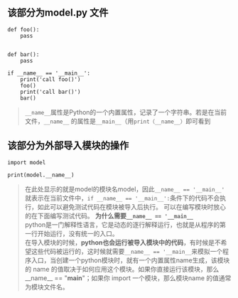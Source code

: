 ## 该部分为model.py 文件
```
def foo():
    pass


def bar():
    pass

if __name__ == '__main__':
    print('call foo()')
    foo()
    print('call bar()')
    bar()
```

> `__name__`属性是Python的一个内置属性，记录了一个字符串。若是在当前文件，`__name__` 的属性是`__main__`（用`print（__name__）`即可看到


## 该部分为外部导入模块的操作
```
import model

print(model.__name__)
```
> 在此处显示的就是model的模块名model，因此`__name__ == '__main__'` 就表示在当前文件中，`if __name__ == '__main__':`条件下的代码不会执行，如此可以避免测试代码在模块被导入后执行。
> 可以在编写模块时放心的在下面编写测试代码。
**为什么需要`__name__ == '__main__`**  
python是一门解释性语言，它是动态的逐行解释运行，也就是从程序的第一行开始运行，没有统一的入口。  
在导入模块的时候，**python也会运行被导入模块中的代码**，有时候是不希望这些代码被运行的，这时候就需要`__name__ == '__main__`来模拟一个程序入口，当创建一个python模块时，就有一个内置属性name生成，该模块的 name 的值取决于如何应用这个模块。如果你直接运行该模块，那么__name__ == "__main__"；如果你 import 一个模块，那么模块name 的值通常为模块文件名。
